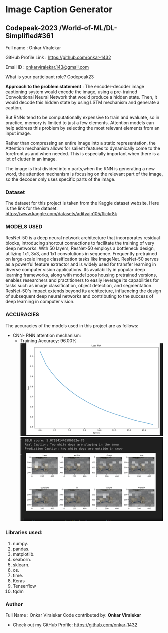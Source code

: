 # Image Caption Generator 
## Codepeak-2023 /World-of-ML/DL-Simplified#361


Full name : Onkar Viralekar

GitHub Profile Link : https://github.com/onkar-1432

Email ID : onkarviralekar.143@gmail.com


What is your participant role? Codepeak23

**Approach to the problem statement** :
The encoder-decoder image captioning system would encode the image, using a pre-trained Convolutional Neural Network that would produce a hidden state. Then, it would decode this hidden state by using  LSTM mechanism and generate a caption.

But RNNs tend to be computationally expensive to train and evaluate, so in practice, memory is limited to just a few elements. Attention models can help address this problem by selecting the most relevant elements from an input image.

Rather than compressing an entire image into a static representation, the Attention mechanism allows for salient features to dynamically come to the forefront as and when needed. This is especially important when there is a lot of clutter in an image.

The image is first divided into n parts,when the RNN is generating a new word, the attention mechanism is focusing on the relevant part of the image, so the decoder only uses specific parts of the image.

### Dataset
The dataset for this project is taken from the Kaggle dataset website. Here is the link for the dataset:  https://www.kaggle.com/datasets/adityajn105/flickr8k

### MODELS USED
ResNet-50 is a deep neural network architecture that incorporates residual blocks, introducing shortcut connections to facilitate the training of very deep networks. With 50 layers, ResNet-50 employs a bottleneck design, utilizing 1x1, 3x3, and 1x1 convolutions in sequence. Frequently pretrained on large-scale image classification tasks like ImageNet. ResNet-50 serves as a powerful feature extractor and is widely used for transfer learning in diverse computer vision applications. Its availability in popular deep learning frameworks, along with model zoos housing pretrained versions, enables researchers and practitioners to easily leverage its capabilities for tasks such as image classification, object detection, and segmentation. ResNet-50's impact extends beyond its architecture, influencing the design of subsequent deep neural networks and contributing to the success of deep learning in computer vision.

### ACCURACIES
The accuracies of the models used in this project are as follows:

- CNN- RNN attention mechanism:
  - Training Accuracy: 96.00%
![Loss Plot]( Image/Screenshot%20from%202023-12-24%2015-59-25.png)
![Accuracy Plot](Image/Screenshot%20from%202023-12-24%2014-59-36.png)


### Libraries used:
1. numpy.
2. pandas.
3. matplotlib.
4. seaborn.
5. sklearn.
6. os.
7. time.
8. Keras
9. Tenserflow
10. tqdm

### Author

Full Name : Onkar Viralekar
Code contributed by: **Onkar Viralekar**
- Check out my GitHub Profile: https://github.com/onkar-1432